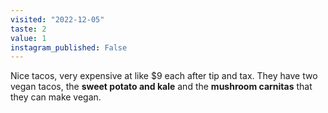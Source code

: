 ```yaml
---
visited: "2022-12-05"
taste: 2
value: 1
instagram_published: False
---
```


Nice tacos, very expensive at like $9 each after tip and tax. They have two vegan tacos, the **sweet potato and kale** and the **mushroom carnitas** that they can make vegan.

